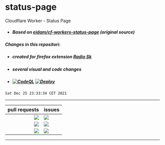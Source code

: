 # status-page
Cloudflare Worker - Status Page 
- ##### Based on *[eidam/cf-workers-status-page](https://github.com/eidam/cf-workers-status-page)* (original source)
##### Changes in this repositori:
- ##### created for firefox extension *[Radio Sk](https://addons.mozilla.org/en-US/firefox/addon/radio-sk/)*
- ##### several visual and code changes
- ##### [![CodeQL](https://github.com/milankomaj/status-page/actions/workflows/codeql-analysis.yml/badge.svg)](https://github.com/milankomaj/status-page/actions/workflows/codeql-analysis.yml) [![Deploy](https://github.com/milankomaj/status-page/actions/workflows/deploy.yml/badge.svg)](https://github.com/milankomaj/status-page/actions/workflows/deploy.yml)

```
Sat Dec 25 23:33:34 CET 2021
```
---
**pull requests** | **issues**  
---: | :--- 
![](https://dev-badge.eleonora.workers.dev/github/prs/milankomaj/status-page?icon=github&style=flat&scale=1) | ![](https://dev-badge.eleonora.workers.dev/github/issues/milankomaj/status-page?icon=github&style=flat&scale=1) 
![](https://dev-badge.eleonora.workers.dev/github/open-prs/milankomaj/status-page?icon=github&style=flat&scale=1) | ![](https://dev-badge.eleonora.workers.dev/github/open-issues/milankomaj/status-page?icon=github&style=flat&scale=1) 
![](https://dev-badge.eleonora.workers.dev/github/closed-prs/milankomaj/status-page?icon=github&style=flat&scale=1) | ![](https://dev-badge.eleonora.workers.dev/github/closed-issues/milankomaj/status-page?icon=github&style=flat&scale=1) 
---


